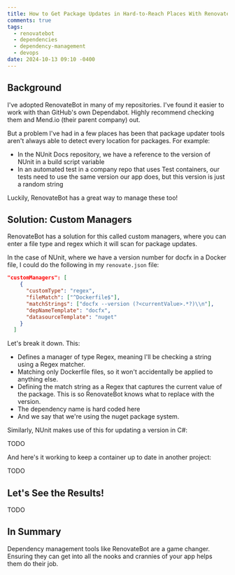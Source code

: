 ```yaml
---
title: How to Get Package Updates in Hard-to-Reach Places With RenovateBot
comments: true
tags:
  - renovatebot
  - dependencies
  - dependency-management
  - devops
date: 2024-10-13 09:10 -0400
---
```

## Background 

I've adopted RenovateBot in many of my repositories. I've found it easier to work with than GitHub's own Dependabot. Highly recommend checking them and Mend.io (their parent company) out.

But a problem I've had in a few places has been that package updater tools aren't always able to detect every location for packages. For example:

* In the NUnit Docs repository, we have a reference to the version of NUnit in a build script variable
* In an automated test in a company repo that uses Test containers, our tests need to use the same version our app does, but this version is just a random string

Luckily, RenovateBot has a great way to manage these too!

## Solution: Custom Managers

RenovateBot has a solution for this called custom managers, where you can enter a file type and regex which it will scan for package updates.

In the case of NUnit, where we have a version number for docfx in a Docker file, I could do the following in my `renovate.json` file:

```json
"customManagers": [
    {
      "customType": "regex",
      "fileMatch": ["^Dockerfile$"],
      "matchStrings": ["docfx --version (?<currentValue>.*?)\\n"],
      "depNameTemplate": "docfx",
      "datasourceTemplate": "nuget"
    }
  ]
```

Let's break it down. This:

* Defines a manager of type Regex, meaning I'll be checking a string using a Regex matcher.
* Matching only Dockerfile files, so it won't accidentally be applied to anything else.
* Defining the match string as a Regex that captures the current value of the package. This is so RenovateBot knows what to replace with the version.
* The dependency name is hard coded here
* And we say that we're using the nuget package system.

Similarly, NUnit makes use of this for updating a version in C#:

TODO

And here's it working to keep a container up to date in another project:

TODO

## Let's See the Results!

TODO

## In Summary

Dependency management tools like RenovateBot are a game changer. Ensuring they can get into all the nooks and crannies of your app helps them do their job.

